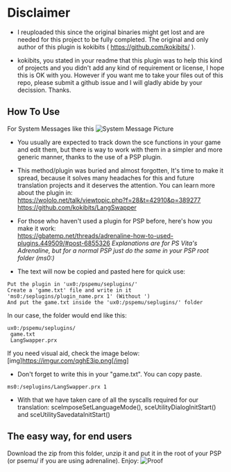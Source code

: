 # Disclaimer

- I reuploaded this since the original binaries might get lost and are needed for this project to be fully completed.
The original and only author of this plugin is kokibits ( https://github.com/kokibits/ ).

- kokibits, you stated in your readme that this plugin was to help this kind of projects and you didn't add any kind 
of requirement or license, I hope this is OK with you. However if you want me to take your files out of this repo, 
please submit a github issue and I will gladly abide by your decission. Thanks.

## How To Use

For System Messages like this ![System Message Picture](https://imgur.com/7jnmTTi.png )

- You usually are expected to track down the sce functions in your game and edit them, but there is way to work with
them in a simpler and more generic manner, thanks to the use of a PSP plugin.

- This method/plugin was buried and almost forgotten, It's time to make it spread, because it solves many headaches 
for this and future translation projects and it deserves the attention. You can learn more about the plugin in:  
https://wololo.net/talk/viewtopic.php?f=28&t=42910&p=389277  
https://github.com/kokibits/LangSwapper

- For those who haven't used a plugin for PSP before, here's how you make it work:  
https://gbatemp.net/threads/adrenaline-how-to-used-plugins.449509/#post-6855326
*Explanations are for PS Vita's Adrenaline, but for a normal PSP just do the same in your PSP root folder (ms0:)*

- The text will now be copied and pasted here for quick use:

```
Put the plugin in 'ux0:/pspemu/seplugins/'
Create a 'game.txt' file and write in it
'ms0:/seplugins/plugin_name.prx 1' (Without ')
And put the game.txt inside the 'ux0:/pspemu/seplugins/' folder
```
In our case, the folder would end like this:
```
ux0:/pspemu/seplugins/
 game.txt
 LangSwapper.prx
```
If you need visual aid, check the image below:
[img]https://imgur.com/qghE3ip.png[/img]

- Don't forget to write this in your "game.txt". You can copy paste.
```
ms0:/seplugins/LangSwapper.prx 1
```

- With that we have taken care of all the syscalls required for our translation: 
sceImposeSetLanguageMode(), sceUtilityDialogInitStart() and sceUtilitySavedataInitStart()

## The easy way, for end users

Download the zip from this folder, unzip it and put it in the root of your PSP (or psemu/ if you are using 
adrenaline). Enjoy:
![Proof](https://imgur.com/ASJZPU5.png)
